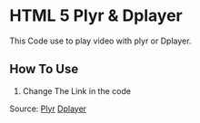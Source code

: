 # HTML 5 Plyr & Dplayer

This Code use to play video with plyr or Dplayer.

## How To Use

1. Change The Link in the code

Source:
[Plyr](https://github.com/sampotts/plyr)
[Dplayer](https://github.com/DIYgod/DPlayer)
